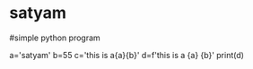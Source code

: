 # satyam
#simple python program

a='satyam'
b=55
c='this is a{a}{b}'
d=f'this is a {a} {b}'
print(d)
